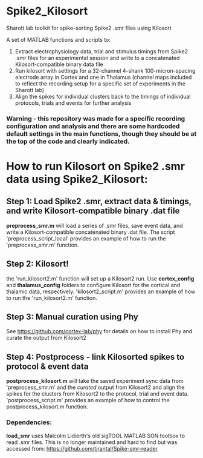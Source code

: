# Spike2_Kilosort
Sharott lab toolkit for spike-sorting Spike2 .smr files using Kilosort

A set of MATLAB functions and scripts to:

1) Extract electrophysiology data, trial and stimulus timings from Spike2 .smr files for an experimental session and write to a concatenated Kilosort-compatible binary data file
2) Run kilosort with settings for a 32-channel 4-shank 100-micron-spacing electrode array in Cortex and one in Thalamus (channel maps included to reflect the recording setup for a specific set of experiments in the Sharott lab)
3) Align the spikes for individual clusters back to the timings of individual protocols, trials and events for further analysis

### Warning - this repository was made for a specific recording configuration and analysis and there are some hardcoded default settings in the main functions, though they should be at the top of the code and clearly indicated.

# How to run Kilosort on Spike2 .smr data using Spike2_Kilosort:

## Step 1: Load Spike2 .smr, extract data & timings, and write Kilosort-compatible binary .dat file

**preprocess_smr.m** will load a series of .smr files, save event data, and write a Kilosort-compatible concatenated binary .dat file. The script 'preprocess_script_local' provides an example of how to run the 'preprocess_smr.m' function.

## Step 2: Kilosort!

the 'run_kilosort2.m' function will set up a Kilosort2 run. Use **cortex_config** and **thalamus_config** folders to configure Kilosort for the cortical and thalamic data, respectively. 'kilosort2_script.m' provides an example of how to run the 'run_kilosort2.m' function.

## Step 3: Manual curation using Phy
See https://github.com/cortex-lab/phy for details on how to install Phy and curate the output from Kilosort2


## Step 4: Postprocess - link Kilosorted spikes to protocol & event data

**postprocess_kilosort.m** will take the saved experiment sync data from 'preprocess_smr.m' and the *curated* output from Kilosort2 and align the spikes for the clusters from Kilosort2 to the protocol, trial and event data. 'postprocess_script.m' provides an example of how to control the postprocess_kilosort.m function.


### Dependencies:

**load_smr** uses Malcolm Lidierth's old sigTOOL MATLAB SON toolbox to read .smr files. This is no longer maintained and hard to find but was accessed from:
https://github.com/tjrantal/Spike-smr-reader



